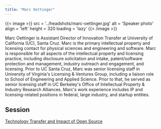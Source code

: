 ```yaml
---
title: "Marc Oettinger"
---
```


{{< image >}}
src = '../headshots/marc-oettinger.jpg'
alt = 'Speaker photo'
align = 'left'
height = 320
loading = 'lazy'
{{< /image >}}

Marc Oettinger is Assistant Director of Innovation Transfer at University of California (UC), Santa Cruz. Marc is the primary intellectual property and licensing contact for physical sciences and engineering and software. Marc is responsible for all aspects of the intellectual property and licensing practice, including disclosure solicitation and intake, patent/software protection and management, industry outreach and engagement, and licensing. Prior to UC Santa Cruz, Marc was senior licensing staff in University of Virginia's Licensing & Ventures Group, including a liaison role to School of Engineering and Applied Science. Prior to that, he served as senior licensing staff in UC Berkeley's Office of Intellectual Property & Industry Research Alliances. Marc's work experience includes IP and licensing-related positions in federal, large industry, and startup entities.

## Session

[Technology Transfer and Impact of Open Source](../sessions/technology-transfer.md)
